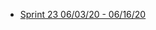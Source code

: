 - [Sprint 23 06/03/20 - 06/16/20](https://github.com/department-of-veterans-affairs/va.gov-team/blob/master/products/health-care/questionnaire/meeting-notes/retrospective/sprint23.md)
